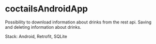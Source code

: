 # coctailsAndroidApp

Possibility to download information about drinks from the rest api. Saving and deleting information about drinks.

Stack: Android, Retrofit, SQLite


